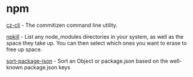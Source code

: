 # npm

[cz-cli](https://github.com/commitizen/cz-cli) - The commitizen command line utility.

[npkill](https://github.com/voidcosmos/npkill) - List any node_modules directories in your system, as well as the space they take up. You can then select which ones you want to erase to free up space.

[sort-package-json](https://github.com/keithamus/sort-package-json) - Sort an Object or package.json based on the well-known package.json keys
